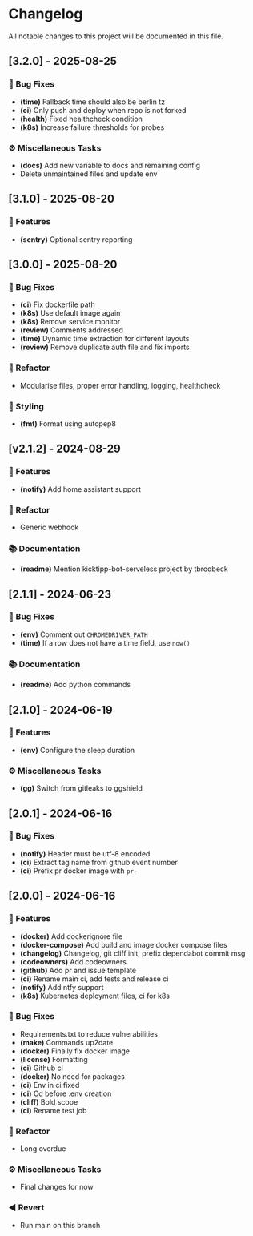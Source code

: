 # Changelog

All notable changes to this project will be documented in this file.

## [3.2.0] - 2025-08-25

### 🐛 Bug Fixes

- **(time)** Fallback time should also be berlin tz
- **(ci)** Only push and deploy when repo is not forked
- **(health)** Fixed healthcheck condition
- **(k8s)** Increase failure thresholds for probes

### ⚙️ Miscellaneous Tasks

- **(docs)** Add new variable to docs and remaining config
- Delete unmaintained files and update env

## [3.1.0] - 2025-08-20

### 🚀 Features

- **(sentry)** Optional sentry reporting

## [3.0.0] - 2025-08-20

### 🐛 Bug Fixes

- **(ci)** Fix dockerfile path
- **(k8s)** Use default image again
- **(k8s)** Remove service monitor
- **(review)** Comments addressed
- **(time)** Dynamic time extraction for different layouts
- **(review)** Remove duplicate auth file and fix imports

### 🚜 Refactor

- Modularise files, proper error handling, logging, healthcheck

### 🎨 Styling

- **(fmt)** Format using autopep8

## [v2.1.2] - 2024-08-29

### 🚀 Features

- **(notify)** Add home assistant support

### 🚜 Refactor

- Generic webhook

### 📚 Documentation

- **(readme)** Mention kicktipp-bot-serveless project by tbrodbeck

## [2.1.1] - 2024-06-23

### 🐛 Bug Fixes

- **(env)** Comment out `CHROMEDRIVER_PATH`
- **(time)** If a row does not have a time field, use `now()`

### 📚 Documentation

- **(readme)** Add python commands

## [2.1.0] - 2024-06-19

### 🚀 Features

- **(env)** Configure the sleep duration

### ⚙️ Miscellaneous Tasks

- **(gg)** Switch from gitleaks to ggshield

## [2.0.1] - 2024-06-16

### 🐛 Bug Fixes

- **(notify)** Header must be utf-8 encoded
- **(ci)** Extract tag name from github event number
- **(ci)** Prefix pr docker image with `pr-`

## [2.0.0] - 2024-06-16

### 🚀 Features

- **(docker)** Add dockerignore file
- **(docker-compose)** Add build and image docker compose files
- **(changelog)** Changelog, git cliff init, prefix dependabot commit msg
- **(codeowners)** Add codeowners
- **(github)** Add pr and issue template
- **(ci)** Rename main ci, add tests and release ci
- **(notify)** Add ntfy support
- **(k8s)** Kubernetes deployment files, ci for k8s

### 🐛 Bug Fixes

- Requirements.txt to reduce vulnerabilities
- **(make)** Commands up2date
- **(docker)** Finally fix docker image
- **(license)** Formatting
- **(ci)** Github ci
- **(docker)** No need for packages
- **(ci)** Env in ci fixed
- **(ci)** Cd before .env creation
- **(cliff)** Bold scope
- **(ci)** Rename test job

### 🚜 Refactor

- Long overdue

### ⚙️ Miscellaneous Tasks

- Final changes for now

### ◀️ Revert

- Run main on this branch

<!-- generated by git-cliff -->
